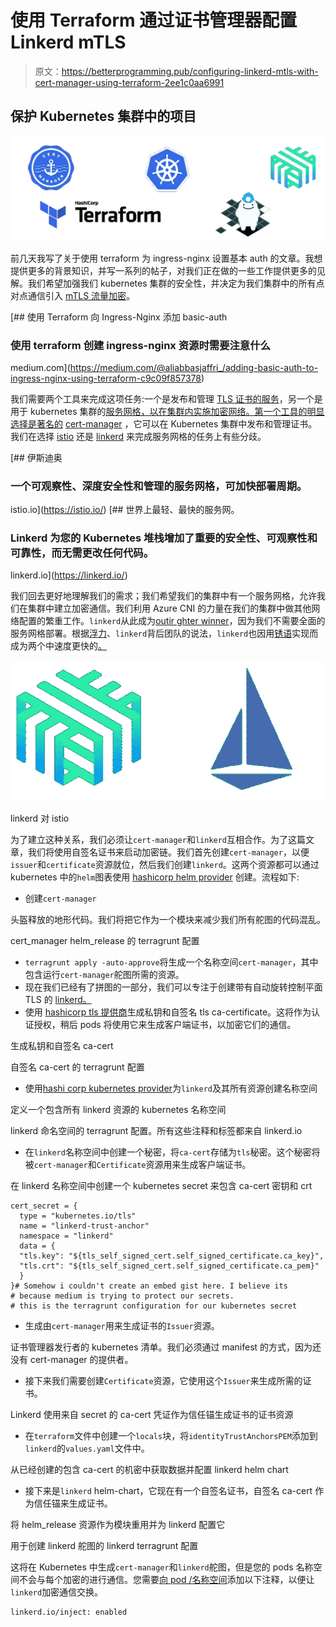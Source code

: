# 使用 Terraform 通过证书管理器配置 Linkerd mTLS

> 原文：<https://betterprogramming.pub/configuring-linkerd-mtls-with-cert-manager-using-terraform-2ee1c0aa6991>

## 保护 Kubernetes 集群中的项目

![](img/8cf32139e616a0ceed370965b2a689bc.png)

前几天我写了关于使用 terraform 为 ingress-nginx 设置基本 auth 的文章。我想提供更多的背景知识，并写一系列的帖子，对我们正在做的一些工作提供更多的见解。我们希望加强我们 kubernetes 集群的安全性，并决定为我们集群中的所有点对点通信引入 [mTLS 流量加密](https://www.cloudflare.com/learning/access-management/what-is-mutual-tls/)。

[](https://medium.com/@aliabbasjaffri_/adding-basic-auth-to-ingress-nginx-using-terraform-c9c09f857378) [## 使用 Terraform 向 Ingress-Nginx 添加 basic-auth

### 使用 terraform 创建 ingress-nginx 资源时需要注意什么

medium.com](https://medium.com/@aliabbasjaffri_/adding-basic-auth-to-ingress-nginx-using-terraform-c9c09f857378) 

我们需要两个工具来完成这项任务:一个是发布和管理 [TLS 证书的服务](https://www.digicert.com/how-tls-ssl-certificates-work)，另一个是用于 kubernetes 集群的[服务网格，以在集群内实施加密网络。第一个工具的明显选择是著名的](https://linkerd.io/what-is-a-service-mesh/) [cert-manager](https://cert-manager.io/) ，它可以在 Kubernetes 集群中发布和管理证书。我们在选择 [istio](https://istio.io/) 还是 [linkerd](https://linkerd.io/) 来完成服务网格的任务上有些分歧。

[](https://istio.io/) [## 伊斯迪奥

### 一个可观察性、深度安全性和管理的服务网格，可加快部署周期。

istio.io](https://istio.io/) [](https://linkerd.io/) [## 世界上最轻、最快的服务网。

### Linkerd 为您的 Kubernetes 堆栈增加了重要的安全性、可观察性和可靠性，而无需更改任何代码。

linkerd.io](https://linkerd.io/) 

我们回去更好地理解我们的需求；我们希望我们的集群中有一个服务网格，允许我们在集群中建立加密通信。我们利用 Azure CNI 的力量在我们的集群中做其他网络配置的繁重工作。`linkerd`从此成为[outir ghter winner](https://linkerd.io/faq/#what-s-the-difference-between-linkerd-and-istio)，因为我们不需要全面的服务网格部署。根据[浮力](https://buoyant.io/)、`linkerd`背后团队的说法，`linkerd`也因用[锈语](https://www.rust-lang.org/)实现而成为两个中速度更快的[。](https://buoyant.io/linkerd-vs-istio)

![](img/c3f3a817b0df1d70a1a07f26218d63f0.png)

linkerd 对 istio

为了建立这种关系，我们必须让`cert-manager`和`linkerd`互相合作。为了这篇文章，我们将使用自签名证书来启动加密链。我们首先创建`cert-manager`，以便`issuer`和`certificate`资源就位，然后我们创建`linkerd`。这两个资源都可以通过 kubernetes 中的`helm`图表使用 [hashicorp helm provider](https://registry.terraform.io/providers/hashicorp/helm/latest/docs) 创建。流程如下:

*   创建`cert-manager`

头盔释放的地形代码。我们将把它作为一个模块来减少我们所有舵图的代码混乱。

cert_manager helm_release 的 terragrunt 配置

*   `terragrunt apply -auto-approve`将生成一个名称空间`cert-manager`，其中包含运行`cert-manager`舵图所需的资源。
*   现在我们已经有了拼图的一部分，我们可以专注于创建带有自动旋转控制平面 TLS 的 [linkerd。](https://linkerd.io/2.11/tasks/automatically-rotating-control-plane-tls-credentials/)
*   使用 [hashicorp tls 提供商](https://registry.terraform.io/providers/hashicorp/tls/latest/docs)生成私钥和自签名 tls ca-certificate。这将作为认证授权，稍后 pods 将使用它来生成客户端证书，以加密它们的通信。

生成私钥和自签名 ca-cert

自签名 ca-cert 的 terragrunt 配置

*   使用[hashi corp kubernetes provider](https://registry.terraform.io/providers/hashicorp/kubernetes/latest)为`linkerd`及其所有资源创建名称空间

定义一个包含所有 linkerd 资源的 kubernetes 名称空间

linkerd 命名空间的 terragrunt 配置。所有这些注释和标签都来自 linkerd.io

*   在`linkerd`名称空间中创建一个秘密，将`ca-cert`存储为`tls`秘密。这个秘密将被`cert-manager`和`Certificate`资源用来生成客户端证书。

在 linkerd 名称空间中创建一个 kubernetes secret 来包含 ca-cert 密钥和 crt

```
cert_secret = {
  type = "kubernetes.io/tls"
  name = "linkerd-trust-anchor"
  namespace = "linkerd"
  data = {
  "tls.key": "${tls_self_signed_cert.self_signed_certificate.ca_key}",
  "tls.crt": "${tls_self_signed_cert.self_signed_certificate.ca_pem}"
  }
}# Somehow i couldn't create an embed gist here. I believe its
# because medium is trying to protect our secrets.
# this is the terragrunt configuration for our kubernetes secret
```

*   生成由`cert-manager`用来生成证书的`Issuer`资源。

证书管理器发行者的 kubernetes 清单。我们必须通过 manifest 的方式，因为还没有 cert-manager 的提供者。

*   接下来我们需要创建`Certificate`资源，它使用这个`Issuer`来生成所需的证书。

Linkerd 使用来自 secret 的 ca-cert 凭证作为信任锚生成证书的证书资源

*   在`terraform`文件中创建一个`locals`块，将`identityTrustAnchorsPEM`添加到`linkerd`的`values.yaml`文件中。

从已经创建的包含 ca-cert 的机密中获取数据并配置 linkerd helm chart

*   接下来是`linkerd` helm-chart，它现在有一个自签名证书，自签名 ca-cert 作为信任锚来生成证书。

将 helm_release 资源作为模块重用并为 linkerd 配置它

用于创建 linkerd 舵图的 linkerd terragrunt 配置

这将在 Kubernetes 中生成`cert-manager`和`linkerd`舵图，但是您的 pods 名称空间不会与每个加密的进行通信。您需要[向 pod /名称空间](https://linkerd.io/2.11/tasks/adding-your-service/)添加以下注释，以便让`linkerd`加密通信交换。

```
linkerd.io/inject: enabled
```